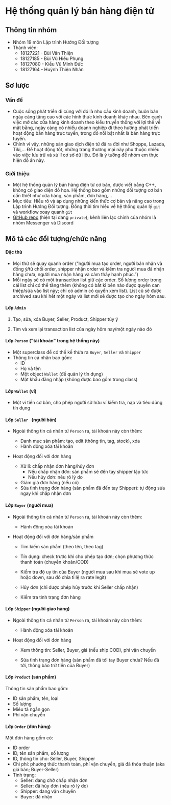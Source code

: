 # Hệ thống quản lý bán hàng điện tử

## Thông tin nhóm

* Nhóm 19 môn Lập trình Hướng Đối tượng
* Thành viên:
  * 18127221 - Bùi Văn Thiện
  * 18127185 - Bùi Vũ Hiếu Phụng
  * 18127080 - Kiều Vũ Minh Đức
  * 18127164 - Huỳnh Thiện Nhân

## Sơ lược

### Vấn đề

* Cuộc sống phát triển đi cùng với đó là nhu cầu kinh doanh, buôn bán ngày càng tăng cao với các hình thức kinh doanh khác nhau. Bên cạnh việc mở các cửa hàng kinh doanh theo kiểu truyền thống với lợi thế về mặt bằng, ngày càng có nhiều doanh nghiệp đi theo hướng phát triển hoạt động bán hàng trực tuyến, trong đó nổi bật nhất là bán hàng trực tuyến.
* Chính vì vậy, những sàn giao dịch điện tử đã ra đời như Shoppe, Lazada, Tiki,... Để hoạt động tốt, những trang thương mại này phụ thuộc nhiều vào việc lưu trữ và xử lí cơ sở dữ liệu. Đó là ý tưởng để nhóm em thực hiện đồ án này. 

### Giới thiệu

- Một hệ thống quản lý bán hàng điện tử cơ bản, được viết bằng C++, không có giao diện đồ họa. Hệ thống bao gồm những đối tượng cơ bản cần thiết như cửa hàng, sản phẩm, đơn hàng,...
- Mục tiêu: Hiểu rõ và áp dụng những kiến thức cơ bản và nâng cao trong Lập trình Hướng Đối tượng. Đồng thời tìm hiểu về hệ thống quản lý `git` và workflow xoay quanh `git`
- [GitHub repo](https://github.com/84436/LTHDT-18CLC6-Group17) (hiện tại đang `private`); kênh liên lạc chính của nhóm là nhóm Messenger và Discord



## Mô tả các đối tượng/chức năng

#### Đặc thù

- Mọi thứ sẽ quay quanh order (“người mua tạo order, người bán nhận và đồng ý/từ chối order, shipper nhận order và kiểm tra người mua đã nhận hàng chưa, người mua nhận hàng và cảm thấy hạnh phúc.”)
- Mỗi ngày sẽ có một transaction list giữ các order. Số lượng order trong cái list chỉ có thể tăng thêm (không có bất kì bên nào được quyền can thiệp/sửa vào list này; chỉ có admin có quyền xem list). List cũ sẽ được archived sau khi hết một ngày và list mới sẽ được tạo cho ngày hôm sau.



#### Lớp `Admin`

1. Tạo, sửa, xóa Buyer, Seller, Product, Shipper tùy ý

2. Tìm và xem lại transaction list của ngày hôm nay/một ngày nào đó

    

#### Lớp `Person` ("tài khoản" trong hệ thống này)

- Một superclass để có thể kế thừa ra `Buyer`, `Seller` và `Shipper`
- Thông tin cá nhân bao gồm:
  - ID
  - Họ và tên
  - Một object `Wallet` (để quản lý tín dụng)
  - Mật khẩu đăng nhập (không được bao gồm trong class)



#### Lớp `Wallet` (ví)

- Một ví tiền cơ bản, cho phép người sở hữu ví kiểm tra, nạp và tiêu dùng tín dụng



#### Lớp `Seller ` (người bán)

- Ngoài thông tin cá nhân từ `Person` ra, tài khoản này còn thêm:
	- Danh mục sản phẩm: tạo, edit (thông tin, tag, stock), xóa
	- Hành động xóa tài khoản
	
- Hoạt động đối với đơn hàng
	- Xử lí: chấp nhận đơn hàng/hủy đơn
		- Nếu chấp nhận đơn: sản phẩm sẽ đến tay shipper lập tức
		- Nếu hủy đơn: nêu rõ lý do
	- Giảm giá đơn hàng (nếu có)
	- Sửa tình trạng đơn hàng (sản phẩm đã đến tay Shipper): tự động sửa ngay khi chấp nhận đơn
	
	  
	

#### Lớp `Buyer` (người mua)

- Ngoài thông tin cá nhân từ `Person` ra, tài khoản này còn thêm:
	
	- Hành động xóa tài khoản
- Hoạt động đối với đơn hàng/sản phẩm
	- Tìm kiếm sản phẩm (theo tên, theo tag)
	
	- Tín dụng: check trước khi cho phép tạo đơn; chọn phương thức thanh toán (chuyển khoản/COD)
	
	- Kiểm tra độ uy tín của Buyer (người mua sau khi mua sẽ vote up hoặc down, sau đó chia tỉ lệ ra rate legit)
	
	- Hủy đơn (chỉ được phép hủy trước khi Seller chấp nhận)
	
	- Kiểm tra tình trạng đơn hàng
	
	    
	  
#### Lớp `Shipper` (người giao hàng)
- Ngoài thông tin cá nhân từ `Person` ra, tài khoản này còn thêm:
	
	- Hành động xóa tài khoản
- Hoạt động đối với đơn hàng
	- Xem thông tin: Seller, Buyer, giá (nếu ship COD), phí vận chuyển
	
	- Sửa tình trạng đơn hàng (sản phẩm đã tới tay Buyer chưa? Nếu đã tới, thông báo trừ tiền của Buyer)
	
    

#### Lớp `Product` (sản phẩm)

Thông tin sản phẩm bao gồm:

- ID sản phẩm, tên, loại
- Số lượng
- Miêu tả ngắn gọn
- Phí vận chuyển



#### Lớp `Order` (đơn hàng)

Một đơn hàng gồm có:

- ID order
- ID, tên sản phẩm, số lượng
- ID, thông tin cho: Seller, Buyer, Shipper
- Chi phí: phương thức thanh toán, phí vận chuyển, giá đã thỏa thuận (aka giá bán; Buyer-Seller)
- Tình trạng:
	- Seller: đang chờ chấp nhận đơn
	- Seller: đã hủy đơn (nêu rõ lý do)
	- Shipper: đang vận chuyển
	- Buyer: đã nhận

